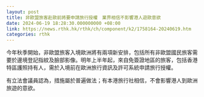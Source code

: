 ```yaml
---
layout: post
title: 非歐盟旅客赴歐前將要申請旅行授權　業界相信不影響港人遊歐意欲
date: 2024-06-19 18:28:30.000000000 +08:00
link: https://news.rthk.hk/rthk/ch/component/k2/1758164-20240619.htm
categories: rthk
---
```


今年秋季開始，非歐盟旅客入境歐洲將有兩項新安排，包括所有非歐盟國民旅客需要於邊境登記指紋及臉部影像。明年上半年起，來自免簽證地區的旅客，包括香港特區護照持有人，需於入境前在歐洲旅行資訊及許可系統申請旅行授權。

有立法會議員認為，措施屬於普遍做法；有本港旅行社相信，不會影響港人到歐洲旅遊的意欲。
